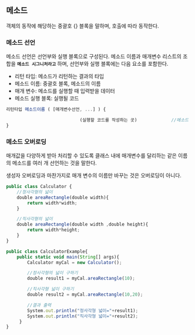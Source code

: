 ## 메소드

객체의 동작에 해당하는 중괄호 {} 블록을 말하며, 호출에 따라 동작한다.

### 메소드 선언

메소드 선언은 선언부와 실행 블록으로 구성된다. 메소드 이름과 매개변수 리스트의 조합을 **`메소드 시그니처라고`** 하며, 선언부와 실행 블록에는 다음 요소를 포함한다.

- 리턴 타입: 메소드가 리턴하는 결과의 타입
- 메소드 이름: 중괄호 블록, 메소드의 이름
- 매개 변수: 메소드를 실행할 때 입력받을 데이터
- 메소드 실행 블록: 실행될 코드

```jsx
리턴타입 메소드이름 ( [매개변수선언, ...] ) {

							(실행할 코드를 작성하는 곳)             //메소드 실행블록
}
```

### 메소드 오버로딩

매개값을 다양하게 받아 처리할 수 있도록 클래스 내에 매개변수를 달리하는 같은 이름의 메소드를 여러 개 선언하는 것을 말한다.

생성자 오버로딩과 마찬가지로 매개 변수의 이름만 바꾸는 것은 오버로딩이 아니다.

```jsx
public class Calculator {
    //정사각형의 넓이
    double areaRectangle(double width){
        return width*width;
    }

    //직사각형의 넓이
    double areaRectangle(double width ,double height){
        return width*height;
    }
}

public class CalculatorExample{
    public static void main(String[] args){
        Calculator myCal = new Calculator();

        //정사각형의 넓이 구하기
        double result1 = myCal.areaRectangle(10);

        //직사각형 넓이 구하기
        double result2 = myCal.areaRectangle(10,20);

        //결과 출력
        System.out.println("정사각형 넓이="+result1);
        System.out.println("직사각형 넓이="+result2);
     }
}
```
